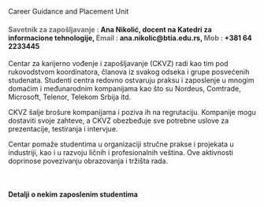 Career Guidance and Placement Unit

<h4><font color="#666666">Savetnik za zapošljavanje :</font> Ana Nikolić, docent na Katedri za informacione tehnologije, <font color="#666666">Email :</font> ana.nikolic@btia.edu.rs, <font color="#666666">Mob :</font> +381 64 2233445</h4>
<p>Centar za karijerno vođenje i zapošljavanje (CKVZ) radi kao tim pod rukovodstvom koordinatora, članova iz svakog odseka i grupe posvećenih studenata. Studenti centra redovno ostvaruju praksu i zaposlenje u mnogim domaćim i međunarodnim kompanijama kao što su Nordeus, Comtrade, Microsoft, Telenor, Telekom Srbija itd.</p>
<p>CKVZ šalje brošure kompanijama i poziva ih na regrutaciju. Kompanije mogu dostaviti svoje zahteve, a CKVZ obezbeđuje sve potrebne uslove za prezentacije, testiranja i intervjue.</p>
<p>Centar pomaže studentima u organizaciji stručne prakse i projekata u industriji, kao i u razvoju ličnih i profesionalnih veština. Ove aktivnosti doprinose povezivanju obrazovanja i tržišta rada.</p>
<br/>
<h4 style="margin-bottom:15px;">Detalji o nekim zaposlenim studentima</h4> 